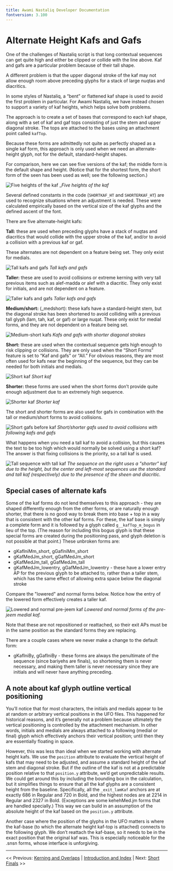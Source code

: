 ```yaml
---
title: Awami Nastaliq Developer Documentation
fontversion: 3.100
---
```


# Alternate Height Kafs and Gafs

One of the challenges of Nastaliq script is that long contextual sequences can get quite high and either be clipped or collide with the line above. Kaf and gafs are a particular problem because of their tall shape.

A different problem is that the upper diagonal stroke of the kaf may not allow enough room above preceding glyphs for a stack of large nuqtas and diacritics.

In some styles of Nastaliq, a “bent” or flattened kaf shape is used to avoid the first problem in particular. For Awami Nastaliq, we have instead chosen to support a variety of kaf heights, which helps solve both problems.

The approach is to create a set of bases that correspond to each kaf shape, along with a set of kaf and gaf tops consisting of just the stem and upper diagonal stroke. The tops are attached to the bases using an attachment point called `kafTop`.

Because these forms are admittedly not quite as perfectly shaped as a single kaf form, this approach is only used when we need an alternate-height glyph, not for the default, standard-height shapes.

For comparison, here we can see five versions of the kaf; the middle form is the default shape and height. (Notice that for the shortest form, the short form of the seen has been used as well; see the following section.)

![Five heights of the kaf](images/FiveHtKafs.png)
__Five heights of the kaf_

Several defined constants in the code (`SHORTKAF_HT` and `SHORTERKAF_HT`) are used to recognize situations where an adjustment is needed. These were calculated empirically based on the vertical size of the kaf glyphs and the defined ascent of the font.

There are five alternate-height kafs:

**Tall:** these are used when preceding glyphs have a stack of nuqtas and diacritics that would collide with the upper stroke of the kaf, and/or to avoid a collision with a previous kaf or gaf.

These alternates are not dependent on a feature being set. They only exist for medials.

![Tall kafs and gafs](images/TallKafs.png)
_Tall kafs and gafs_

**Taller:** these are used to avoid collisions or extreme kerning with very tall previous items such as alef-madda or alef with a diacritic. They only exist for initials, and are not dependent on a feature.

![Taller kafs and gafs](images/TallerKafs.png)
_Taller kafs and gafs_

**Medium/short:** (\_medshort): these kafs have a standard-height stem, but the diagonal stroke has been shortened to avoid colliding with a previous tall glyph (lam, tah, kaf, or gaf) or large nuqat. These only exist for medial forms, and they are not dependent on a feature being set.

![Medium-short kafs](images/MedShortKafs.png)
_Kafs and gafs with shorter diagonal strokes_

**Short:** these are used when the contextual sequence gets high enough to risk clipping or collisions. They are only used when the “Short Forms” feature is set to “Kaf and gafs” or “All.” For obvious reasons, they are most often used for kafs near the beginning of the sequence, but they can be needed for both initials and medials.

![Short kaf](images/ShortKaf.png)
_Short kaf_

**Shorter:** these forms are used when the short forms don’t provide quite enough adjustment due to an extremely high sequence.

![Shorter kaf](images/ShorterKaf.png)
_Shorter kaf_

The short and shorter forms are also used for gafs in combination with the tall or medium/short forms to avoid collisions.

![Short gafs before kaf](images/ShortGafPlusKaf.png)
_Short/shorter gafs used to avoid collisions with following kafs and gafs_

What happens when you need a tall kaf to avoid a collision, but this causes the text to be too high which would normally be solved using a short kaf? The answer is that fixing collisions is the priority, so a tall kaf is used.

![Tall sequence with tall kaf](images/TallKafTallSeq.png)
_The sequence on the right uses a "shorter" kaf due to the height, but the center and left-most sequences use the standard and tall kaf (respectively) due to the presence of the sheen and diacritic._

## Special cases of alternate kafs

Some of the kaf forms do not lend themselves to this approach - they are shaped differently enough from the other forms, or are naturally enough shorter, that there is no good way to break them into base + top in a way that is consistent with the other kaf forms. For these, the kaf base is simply a complete form and it is followed by a glyph called `g__kafTop_m_bogus` in lieu of the top. (The reason for including this bogus glyph is that these special forms are created during the positioning pass, and glyph deletion is not possible at that point.)  These unbroken forms are:

- gKafIniMm_short, gGafIniMm_short
- gKafMedJm_short, gGafMedJm_short
- gKafMedJm_tall, gGafMedJm_tall
- gKafMedJm_lowentry, gGafMedJm_lowentry - these have a lower entry AP for the previous glyph to be attached to, rather than a taller stem, which has the same effect of allowing extra space below the diagonal stroke

Compare the "lowered" and normal forms below. Notice how the entry of the lowered form effectively creates a taller kaf.

![Lowered and normal pre-jeem kaf](images/KafMedJmLowVsNormal.png)
_Lowered and normal forms of the pre-jeem medial kaf._

Note that these are not repositioned or reattached, so their exit APs must be in the same position as the standard forms they are replacing.

There are a couple cases where we never make a change to the default form:

- gKafIniBy, gGafIniBy - these forms are always the penultimate of the sequence (since bariyehs are finals), so shortening them is never necessary, and making them taller is never necessary since they are initials and will never have anything preceding.

## A note about kaf glyph outline vertical positioning

You’ll notice that for most characters, the initials and medials appear to be at random or arbitrary vertical positions in the UFO files. This happened for historical reasons, and it’s generally not a problem because ultimately the vertical positioning is controlled by the attachment mechanism. In other words, initials and medials are always attached to a following (medial or final) glyph which effectively anchors their vertical position; until then they are essentially floating in space.

However, this was less than ideal when we started working with alternate height kafs. We use the `position` attribute to evaluate the vertical height of kafs that may need to be adjusted, and assume a standard height of the kaf stem and diagonal stroke. But if the outline of the kaf is not at a predictable position relative to that `position.y` attribute, we’d get unpredictable results. We could get around this by including the bounding box in the calculation, but it simplifies things to ensure that all the kaf glyphs are a consistent height from the baseline. Specifically, all the `_exit_lamKaf` anchors are at exactly 686 in Regular and 720 in Bold, and the highest nodes are at 2214 in Regular and 2327 in Bold. (Exceptions are some kehehMed.jm forms that are handled specially.) This way we can build in an assumption of the absolute height of the kaf based on the `position.y` attribute.

Another case where the position of the glyphs in the UFO matters is where the kaf-base (to which the alternate height kaf-top is attached) connects to the following glyph. We don’t reattach the kaf-base, so it needs to be in the exact position that the original kaf was. This is especially noticeable for the .snsn forms, whose interface is unforgiving.

------

<< Previous: [Kerning and Overlaps](dev08_kerning.md) | [Introduction and Index](dev01_intro.md) | Next: [Short Finals](dev10_shortfinals.md) >>

<!-- PRODUCT SITE ONLY
[font id='awami' face='AwamiNastaliq-Regular' size='150%' rtl=1]
[font id='awamiL' face='AwamiNastaliq-Regular' size='150%' ltr=1]
-->
